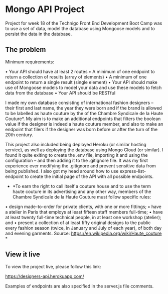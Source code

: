 # Mongo API Project

Project for week 18 of the Technigo Front End Development Boot Camp was to use a set of data, model the database using Mongoose models and to persist the data in the database.

## The problem

Minimum requirements:

• Your API should have at least 2 routes
• A minimum of one endpoint to return a collection of results (array of elements)
• A minimum of one endpoint to return a single result (single element)
• Your API should make use of Mongoose models to model your data and use these models to fetch data from the database
• Your API should be RESTful

I made my own database consisting of international fashion designers – their first and last name, the year they were born and if the brand is allowed to be labelled as haute couture by the of the Chambre Syndicale de la Haute Couture\*. My aim is to make an additional endpoints that filters the boolean value if the designer is indeed a haute couture member, and also to make an endpoint that filers if the designer was born before or after the turn of the 20th century.

This project also included being deployed Heroku (or similar hosting service), as well as deploying the database using Mongo Cloud (or similar). I found it quite exiting to create the .env file, importing it and using the configuration – and then adding it to the .gitignore file. It was my first experience ever modifying the .gitignore and prevent sensitive data from being published. I also got my head around how to use express-list-endpoint to create the initial page of the API with all possible endpoints.

- \*To earn the right to call itself a couture house and to use the term haute couture in its advertising and any other way, members of the Chambre Syndicale de la Haute Couture must follow specific rules:

• design made-to-order for private clients, with one or more fittings;
• have a atelier in Paris that employs at least fifteen staff members full-time;
• have at least twenty full-time technical people, in at least one workshop (atelier); and
• present a collection of at least fifty original designs to the public every fashion season (twice, in January and July of each year), of both day and evening garments.
Source: https://en.wikipedia.org/wiki/Haute_couture \*

## View it live

To view the project live, please follow this link:

https://designers-api.herokuapp.com/

Examples of endpoints are also specified in the server.js file comments.
